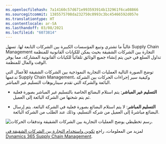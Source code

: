 ```yaml
---
ms.openlocfilehash: 7a14160c57d671e993593914b132961f6ca08866
ms.sourcegitcommit: 1385575708da232750c0993c3bc45466592d057e
ms.translationtype: HT
ms.contentlocale: ar-SA
ms.lasthandoff: 03/08/2021
ms.locfileid: "6073814"
---
```

غالباً ما تشتري وتبيع المؤسسات الكبيرة بين الشركات التابعة لها. تسهل Supply Chain Management التجارة بين الشركات الشقيقة بحيث يمكن للكيانات القانونية للمنظمة تداول السلع في حين يتم إنشاء جميع الوثائق تلقائياً للكيانات القانونية المشاركة، مما يوفر الوقت والمال للمنظمة.

توضح الصورة التالية العمليات التجارية النموذجية بين الشركات الشقيقة للأعمال التي تدعمها Supply Chain Management، وكيفية سير إجراءات الحركات‬ بين الشركة البائعة والشركة التي تقدم سيناريوهات التسليم غير المباشر. 



- **التسليم غير المباشر**: يتم استلام البضائع الخاصة بالتسليم غير المباشر بصورة فعلية ثم يتم شحنها من الشركة البائعة إلى العميل.


- **التسليم المباشر**: لا يتم استلام البضائع بصورة فعلية في الشركة البائعة. يتم إرسال البضائع مباشرةً إلى العميل من شركه التسليم، وذلك عند الطلب من الشركة البائعة. 

  
![رسم تخطيطي يوضح العمليات التجارية بين الشركات الشقيقة وتدفقات الحركات.](../media/intercompany-relations.png)
 

لمزيد من المعلومات، راجع [تكوين واستخدام التجارة بين الشركات الشقيقة في Dynamics 365 Supply Chain Management](https://docs.microsoft.com/learn/modules/configure-use-intercompany-trade-dyn365-supply-chain-mgmt//?azure-portal=true). 

